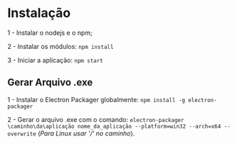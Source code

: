 # Instalação #

1 - Instalar o nodejs e o npm;

2 - Instalar os módulos: ```npm install```

3 - Iniciar a aplicação: ```npm start```

## Gerar Arquivo .exe ##

1 - Instalar o Electron Packager globalmente: ```npm install -g electron-packager```

2 - Gerar o arquivo .exe com o comando: ```electron-packager \caminho\da\aplicação nome_da_aplicação --platform=win32 --arch=x64 --overwrite``` (_Para Linux usar '/' no caminho_).
